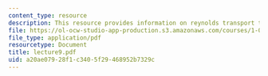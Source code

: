 ```yaml
---
content_type: resource
description: This resource provides information on reynolds transport theorem.
file: https://ol-ocw-studio-app-production.s3.amazonaws.com/courses/1-060-engineering-mechanics-ii-spring-2006/a20ae07928f1c3405f29468952b7329c_lecture9.pdf
file_type: application/pdf
resourcetype: Document
title: lecture9.pdf
uid: a20ae079-28f1-c340-5f29-468952b7329c
---
```

